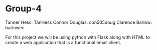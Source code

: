 # Group-4
 Tanner Hess:      TanHess
 Connor Douglas:   con505doug
 Clarence Barlow:  barlowec

 For this project we will be using python with Flask along with HTML to create a web application that is a functional email client. 